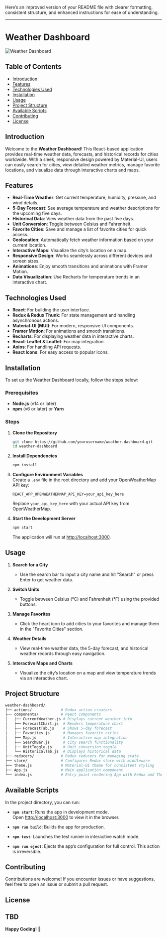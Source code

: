 Here’s an improved version of your README file with clearer formatting, consistent structure, and enhanced instructions for ease of understanding.

---

# Weather Dashboard

![Weather Dashboard](https://via.placeholder.com/800x200?text=Weather+Dashboard)

## Table of Contents

- [Introduction](#introduction)
- [Features](#features)
- [Technologies Used](#technologies-used)
- [Installation](#installation)
- [Usage](#usage)
- [Project Structure](#project-structure)
- [Available Scripts](#available-scripts)
- [Contributing](#contributing)
- [License](#license)

## Introduction

Welcome to the **Weather Dashboard**! This React-based application provides real-time weather data, forecasts, and historical records for cities worldwide. With a sleek, responsive design powered by Material-UI, users can easily search for cities, view detailed weather metrics, manage favorite locations, and visualize data through interactive charts and maps.

## Features

- **Real-Time Weather**: Get current temperature, humidity, pressure, and wind details.
- **5-Day Forecast**: See average temperature and weather descriptions for the upcoming five days.
- **Historical Data**: View weather data from the past five days.
- **Unit Conversion**: Toggle between Celsius and Fahrenheit.
- **Favorite Cities**: Save and manage a list of favorite cities for quick access.
- **Geolocation**: Automatically fetch weather information based on your current location.
- **Interactive Maps**: Visualize the city’s location on a map.
- **Responsive Design**: Works seamlessly across different devices and screen sizes.
- **Animations**: Enjoy smooth transitions and animations with Framer Motion.
- **Data Visualization**: Use Recharts for temperature trends in an interactive chart.

## Technologies Used

- **React**: For building the user interface.
- **Redux & Redux Thunk**: For state management and handling asynchronous actions.
- **Material-UI (MUI)**: For modern, responsive UI components.
- **Framer Motion**: For animations and smooth transitions.
- **Recharts**: For displaying weather data in interactive charts.
- **React-Leaflet & Leaflet**: For map integration.
- **Axios**: For handling API requests.
- **React Icons**: For easy access to popular icons.

## Installation

To set up the Weather Dashboard locally, follow the steps below:

### Prerequisites

- **Node.js** (v14 or later)
- **npm** (v6 or later) or **Yarn**

### Steps

1. **Clone the Repository**  
   ```bash
   git clone https://github.com/yourusername/weather-dashboard.git
   cd weather-dashboard
   ```

2. **Install Dependencies**  
   ```bash
   npm install
   ```

3. **Configure Environment Variables**  
   Create a `.env` file in the root directory and add your OpenWeatherMap API key:
   ```
   REACT_APP_OPENWEATHERMAP_API_KEY=your_api_key_here
   ```
   Replace `your_api_key_here` with your actual API key from OpenWeatherMap.

4. **Start the Development Server**  
   ```bash
   npm start
   ```
   The application will run at [http://localhost:3000](http://localhost:3000).

## Usage

1. **Search for a City**  
   - Use the search bar to input a city name and hit "Search" or press Enter to get weather data.

2. **Switch Units**  
   - Toggle between Celsius (°C) and Fahrenheit (°F) using the provided buttons.

3. **Manage Favorites**  
   - Click the heart icon to add cities to your favorites and manage them in the "Favorite Cities" section.

4. **Weather Details**  
   - View real-time weather data, the 5-day forecast, and historical weather records through easy navigation.

5. **Interactive Maps and Charts**  
   - Visualize the city’s location on a map and view temperature trends via an interactive chart.

## Project Structure

```bash
weather-dashboard/
├── actions/             # Redux action creators
├── components/          # React components
│   ├── CurrentWeather.js # Displays current weather info
│   ├── ForecastChart.js  # Renders temperature chart
│   ├── ForecastTab.js    # Shows 5-day forecast
│   ├── Favorites.js      # Manages favorite cities
│   ├── Map.js            # Interactive map integration
│   ├── SearchBar.js      # City search functionality
│   ├── UnitToggle.js     # Unit conversion toggle
│   └── HistoricalTab.js  # Displays historical data
├── reducers/            # Redux reducers for managing state
├── store/               # Configures Redux store with middleware
├── theme.js             # Material-UI theme for consistent styling
├── App.js               # Main application component
└── index.js             # Entry point rendering App with Redux and Theme providers
```

## Available Scripts

In the project directory, you can run:

- **`npm start`**: Runs the app in development mode.  
  Open [http://localhost:3000](http://localhost:3000) to view it in the browser.

- **`npm run build`**: Builds the app for production.

- **`npm test`**: Launches the test runner in interactive watch mode.

- **`npm run eject`**: Ejects the app’s configuration for full control. This action is irreversible.

## Contributing

Contributions are welcome! If you encounter issues or have suggestions, feel free to open an issue or submit a pull request.

## License

TBD
---

**Happy Coding!** 🚀

